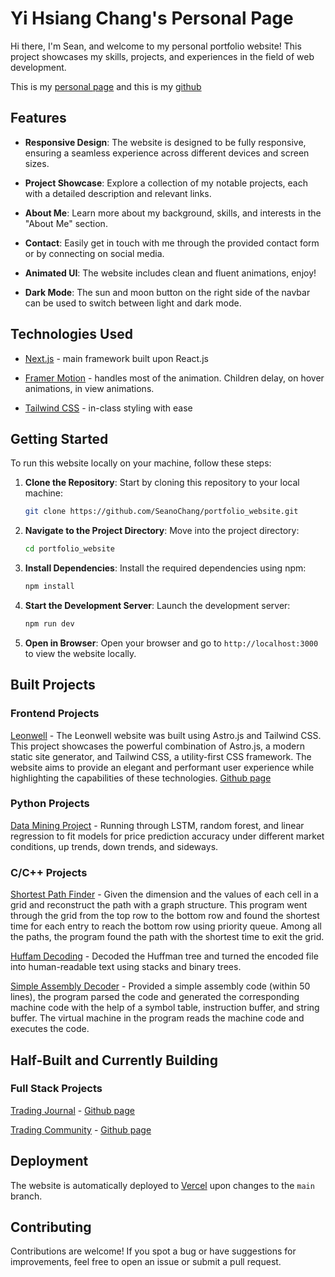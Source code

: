 # Yi Hsiang Chang's Personal Page

Hi there, I'm Sean, and welcome to my personal portfolio website! This project showcases my skills, projects, and experiences in the field of web development. 

This is my [personal page](https://portfolio-website-henna-nine.vercel.app/) and this is my [github](https://github.com/SeanoChang)

## Features

- **Responsive Design**: The website is designed to be fully responsive, ensuring a seamless experience across different devices and screen sizes.

- **Project Showcase**: Explore a collection of my notable projects, each with a detailed description and relevant links.

- **About Me**: Learn more about my background, skills, and interests in the "About Me" section.

- **Contact**: Easily get in touch with me through the provided contact form or by connecting on social media.

- **Animated UI**: The website includes clean and fluent animations, enjoy!

- **Dark Mode**: The sun and moon button on the right side of the navbar can be used to switch between light and dark mode.

## Technologies Used

- [Next.js](https://nextjs.org/) - main framework built upon React.js

- [Framer Motion](https://www.framer.com/motion/) - handles most of the animation. Children delay, on hover animations, in view animations.

- [Tailwind CSS](https://tailwindcss.com/) - in-class styling with ease

## Getting Started

To run this website locally on your machine, follow these steps:

1. **Clone the Repository**: Start by cloning this repository to your local machine:

   ```bash
   git clone https://github.com/SeanoChang/portfolio_website.git
   ```

2. **Navigate to the Project Directory**: Move into the project directory:

   ```bash
   cd portfolio_website
   ```

3. **Install Dependencies**: Install the required dependencies using npm:

   ```bash
   npm install
   ```

4. **Start the Development Server**: Launch the development server:

   ```bash
   npm run dev
   ```

5. **Open in Browser**: Open your browser and go to `http://localhost:3000` to view the website locally.

## Built Projects

### Frontend Projects
[Leonwell](https://leonwell.vercel.app/) - The Leonwell website was built using Astro.js and Tailwind CSS. This project showcases the powerful combination of Astro.js, a modern static site generator, and Tailwind CSS, a utility-first CSS framework. The website aims to provide an elegant and performant user experience while highlighting the capabilities of these technologies. [Github page](https://github.com/SeanoChang/leonwell)

### Python Projects
[Data Mining Project](https://github.com/SeanoChang/ece49595_final_project) - Running through LSTM, random forest, and linear regression to fit models for price prediction accuracy under different market conditions, up trends, down trends, and sideways.

### C/C++ Projects
[Shortest Path Finder](https://github.com/SeanoChang/shortest_path) - Given the dimension and the values of each cell in a grid and reconstruct the path with a graph structure. This program went through the grid from the top row to the bottom row and found the shortest time for each entry to reach the bottom row using priority queue. Among all the paths, the program found the path with the shortest time to exit the grid.

[Huffam Decoding](https://github.com/SeanoChang/huffam_decoding) - Decoded the Huffman tree and turned the encoded file into human-readable text using stacks and binary trees.

[Simple Assembly Decoder](https://github.com/SeanoChang/ece39595_project) - Provided a simple assembly code (within 50 lines), the program parsed the code and generated the corresponding machine code with the help of a symbol table, instruction buffer, and string buffer. The virtual machine in the program reads the machine code and executes the code.

## Half-Built and Currently Building

### Full Stack Projects

[Trading Journal](https://trading-journal-page-3q7d.vercel.app/) - [Github page](https://github.com/SeanoChang/trading_journal_page)

[Trading Community](#) - [Github page](https://github.com/SeanoChang/trading_community)

## Deployment

The website is automatically deployed to [Vercel](https://vercel.com/) upon changes to the `main` branch.

## Contributing

Contributions are welcome! If you spot a bug or have suggestions for improvements, feel free to open an issue or submit a pull request.

